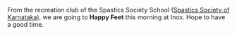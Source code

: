 From the recreation club of the Spastics Society School ([Spastics Society of Karnataka](http://www.spasticssocietyofkarnataka.org)), we are going to **Happy
Feet** this morning at Inox. Hope to have a good time.
